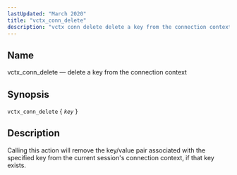 ```yaml
---
lastUpdated: "March 2020"
title: "vctx_conn_delete"
description: "vctx conn delete delete a key from the connection context vctx conn delete key Calling this action will remove the key value pair associated with the specified key from the current session's connection context if that key exists..."
---
```


<a name="sieve.ref.vctx_conn_delete"></a> 
## Name

vctx_conn_delete — delete a key from the connection context

## Synopsis

`vctx_conn_delete` { *`key`* }

<a name="idp31344976"></a> 
## Description

Calling this action will remove the key/value pair associated with the specified key from the current session's connection context, if that key exists.